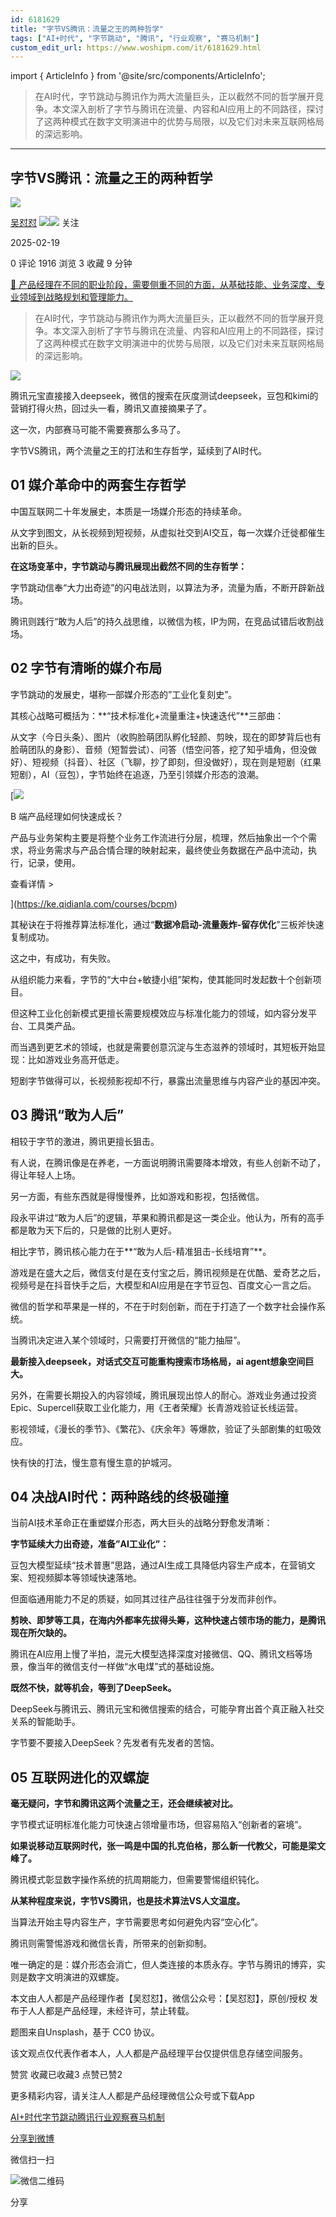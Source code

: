 ```yaml
---
id: 6181629
title: "字节VS腾讯：流量之王的两种哲学"
tags: ["AI+时代", "字节跳动", "腾讯", "行业观察", "赛马机制"]
custom_edit_url: https://www.woshipm.com/it/6181629.html
---
```

import { ArticleInfo } from '@site/src/components/ArticleInfo';

<ArticleInfo
    author="吴怼怼"
    authorLink="https://www.woshipm.com/u/260746"
    published="2025-02-19"
    views={1916}
    comments={0}
    collects={3}
/>

> 在AI时代，字节跳动与腾讯作为两大流量巨头，正以截然不同的哲学展开竞争。本文深入剖析了字节与腾讯在流量、内容和AI应用上的不同路径，探讨了这两种模式在数字文明演进中的优势与局限，以及它们对未来互联网格局的深远影响。

---

## 字节VS腾讯：流量之王的两种哲学

[![](https://image.woshipm.com/wp-files/2017/05/iTmwU9RZJzQWVJiYGueA.jpeg!/both/72x72)](https://www.woshipm.com/u/260746)

[吴怼怼](https://www.woshipm.com/u/260746) ![](https://static.woshipm.com/tag/1121_1@2x.png)![](https://static.woshipm.com/tag/2103_1@2x.png) 关注

2025-02-19

0 评论 1916 浏览 3 收藏 9 分钟

[🔗 产品经理在不同的职业阶段，需要侧重不同的方面，从基础技能、业务深度、专业领域到战略规划和管理能力。](https://ke.qidianla.com/courses/90pm)

> 在AI时代，字节跳动与腾讯作为两大流量巨头，正以截然不同的哲学展开竞争。本文深入剖析了字节与腾讯在流量、内容和AI应用上的不同路径，探讨了这两种模式在数字文明演进中的优势与局限，以及它们对未来互联网格局的深远影响。

![](https://image.woshipm.com/2024/10/27/366e6f3e-945f-11ef-b0e5-00163e142b65.png)

腾讯元宝直接接入deepseek，微信的搜索在灰度测试deepseek，豆包和kimi的营销打得火热，回过头一看，腾讯又直接摘果子了。‍‍‍‍‍‍‍‍‍‍‍‍‍‍‍‍‍‍‍‍‍‍‍‍‍‍‍‍

这一次，内部赛马可能不需要赛那么多马了。‍‍‍‍‍‍‍‍‍‍‍‍‍‍‍

字节VS腾讯，两个流量之王的打法和生存哲学，延续到了AI时代。

## 01 媒介革命中的两套生存哲学

中国互联网二十年发展史，本质是一场媒介形态的持续革命。

从文字到图文，从长视频到短视频，从虚拟社交到AI交互，每一次媒介迁徙都催生出新的巨头。

**在这场变革中，字节跳动与腾讯展现出截然不同的生存哲学：**

字节跳动信奉“大力出奇迹”的闪电战法则，以算法为矛，流量为盾，不断开辟新战场。

腾讯则践行“敢为人后”的持久战思维，以微信为核，IP为网，在竞品试错后收割战场。

## 02 字节有清晰的媒介布局

字节跳动的发展史，堪称一部媒介形态的”工业化复刻史”。

其核心战略可概括为：**“技术标准化+流量重注+快速迭代”**三部曲：

从文字（今日头条）、图片（收购脸萌团队孵化轻颜、剪映，现在的即梦背后也有脸萌团队的身影）、音频（短暂尝试）、问答（悟空问答，挖了知乎墙角，但没做好）、短视频（抖音）、社区（飞聊，抄了即刻，但没做好），现在则是短剧（红果短剧），AI（豆包），字节始终在追逐，乃至引领媒介形态的浪潮。

[![](https://image.woshipm.com/2023/08/02/a53a469e-30e3-11ee-88e7-00163e0b5ff3.png)

B 端产品经理如何快速成长？

产品与业务架构主要是将整个业务工作流进行分层，梳理，然后抽象出一个个需求，将业务需求与产品合情合理的映射起来，最终使业务数据在产品中流动，执行，记录，使用。

查看详情 >

](https://ke.qidianla.com/courses/bcpm)

其秘诀在于将推荐算法标准化，通过“**数据冷启动-流量轰炸-留存优化**”三板斧快速复制成功。

这之中，有成功，有失败。

从组织能力来看，字节的“大中台+敏捷小组”架构，使其能同时发起数十个创新项目。

但这种工业化创新模式更擅长需要规模效应与标准化能力的领域，如内容分发平台、工具类产品。

而当遇到更艺术的领域，也就是需要创意沉淀与生态滋养的领域时，其短板开始显现：比如游戏业务高开低走。

短剧字节做得可以，长视频影视却不行，暴露出流量思维与内容产业的基因冲突。

## 03 腾讯“敢为人后”

相较于字节的激进，腾讯更擅长狙击。

有人说，在腾讯像是在养老，一方面说明腾讯需要降本增效，有些人创新不动了，得让年轻人上场。‍‍‍‍‍‍‍‍‍‍

另一方面，有些东西就是得慢慢养，比如游戏和影视，包括微信。

段永平讲过“敢为人后”的逻辑，苹果和腾讯都是这一类企业。他认为，所有的高手都是敢为天下后的，只是做的比别人更好。‍‍‍‍‍‍‍‍‍‍‍‍‍‍‍‍

相比字节，腾讯核心能力在于**“敢为人后-精准狙击-长线培育”**。

游戏是在盛大之后，微信支付是在支付宝之后，腾讯视频是在优酷、爱奇艺之后，视频号是在抖音快手之后，大模型和AI应用是在字节豆包、百度文心一言之后。‍‍‍‍‍‍

微信的哲学和苹果是一样的，不在于时刻创新，而在于打造了一个数字社会操作系统。

当腾讯决定进入某个领域时，只需要打开微信的“能力抽屉”。

**最新接入deepseek，对话式交互可能重构搜索市场格局，ai agent想象空间巨大。‍**

另外，在需要长期投入的内容领域，腾讯展现出惊人的耐心。游戏业务通过投资Epic、Supercell获取工业化能力，用《王者荣耀》长青游戏验证长线运营。

影视领域，《漫长的季节》、《繁花》、《庆余年》等爆款，验证了头部剧集的虹吸效应。

快有快的打法，慢生意有慢生意的护城河。

## 04 决战AI时代：两种路线的终极碰撞

当前AI技术革命正在重塑媒介形态，两大巨头的战略分野愈发清晰：

**字节延续大力出奇迹，准备”AI工业化”：**

豆包大模型延续“技术普惠”思路，通过AI生成工具降低内容生产成本，在营销文案、短视频脚本等领域快速落地。

但面临通用能力不足的质疑，如同其过往产品往往强于分发而非创作。

**剪映、即梦等工具，在海内外都率先拔得头筹，这种快速占领市场的能力，是腾讯现在所欠缺的。‍‍‍‍‍‍‍‍‍‍‍‍‍**

腾讯在AI应用上慢了半拍，混元大模型选择深度对接微信、QQ、腾讯文档等场景，像当年的微信支付一样做“水电煤”式的基础设施。

**既然不快，就等机会，等到了DeepSeek。‍**

DeepSeek与腾讯云、腾讯元宝和微信搜索的结合，可能孕育出首个真正融入社交关系的智能助手。

字节要不要接入DeepSeek？先发者有先发者的苦恼。‍‍‍‍‍

## 05 互联网进化的双螺旋

**毫无疑问，字节和腾讯这两个流量之王，还会继续被对比。**

字节模式证明标准化能力可快速占领增量市场，但容易陷入“创新者的窘境”。

**如果说移动互联网时代，张一鸣是中国的扎克伯格，那么新一代教父，可能是梁文峰了。‍‍‍‍‍‍‍‍‍‍**

腾讯模式彰显数字操作系统的抗周期能力，但需要警惕组织钝化。

**从某种程度来说，字节VS腾讯，也是技术算法VS人文温度。**

当算法开始主导内容生产，字节需要思考如何避免内容“空心化”。

腾讯则需警惕游戏和微信长青，所带来的创新抑制。

唯一确定的是：媒介形态会消亡，但人类连接的本质永存。字节与腾讯的博弈，实则是数字文明演进的双螺旋。

本文由人人都是产品经理作者【吴怼怼】，微信公众号：【吴怼怼】，原创/授权 发布于人人都是产品经理，未经许可，禁止转载。

题图来自Unsplash，基于 CC0 协议。

该文观点仅代表作者本人，人人都是产品经理平台仅提供信息存储空间服务。

赞赏 收藏已收藏3 点赞已赞2

更多精彩内容，请关注人人都是产品经理微信公众号或下载App

[AI+时代](https://www.woshipm.com/tag/ai%e6%97%b6%e4%bb%a3)[字节跳动](https://www.woshipm.com/tag/%e5%ad%97%e8%8a%82%e8%b7%b3%e5%8a%a8)[腾讯](https://www.woshipm.com/tag/%e8%85%be%e8%ae%af)[行业观察](https://www.woshipm.com/tag/%e8%a1%8c%e4%b8%9a%e8%a7%82%e5%af%9f)[赛马机制](https://www.woshipm.com/tag/%e8%b5%9b%e9%a9%ac%e6%9c%ba%e5%88%b6)

[分享到微博](https://service.weibo.com/share/share.php?appkey=2775287854&title=字节VS腾讯：流量之王的两种哲学&url=https://www.woshipm.com/it/6181629.html&pic=https://image.woshipm.com/2024/10/27/366e6f3e-945f-11ef-b0e5-00163e142b65.png)

微信扫一扫

![微信二维码](https://api.pwmqr.com/qrcode/create/?url=https://www.woshipm.com/it/6181629.html)

分享